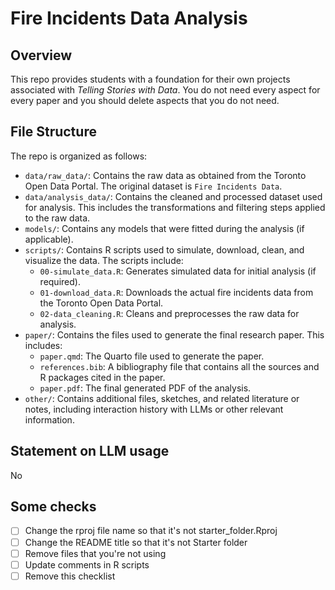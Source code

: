 # Fire Incidents Data Analysis

## Overview

This repo provides students with a foundation for their own projects associated with *Telling Stories with Data*. You do not need every aspect for every paper and you should delete aspects that you do not need.


## File Structure

The repo is organized as follows:

- `data/raw_data/`: Contains the raw data as obtained from the Toronto Open Data Portal. The original dataset is `Fire Incidents Data`.
- `data/analysis_data/`: Contains the cleaned and processed dataset used for analysis. This includes the transformations and filtering steps applied to the raw data.
- `models/`: Contains any models that were fitted during the analysis (if applicable).
- `scripts/`: Contains R scripts used to simulate, download, clean, and visualize the data. The scripts include:
  - `00-simulate_data.R`: Generates simulated data for initial analysis (if required).
  - `01-download_data.R`: Downloads the actual fire incidents data from the Toronto Open Data Portal.
  - `02-data_cleaning.R`: Cleans and preprocesses the raw data for analysis.
- `paper/`: Contains the files used to generate the final research paper. This includes:
  - `paper.qmd`: The Quarto file used to generate the paper.
  - `references.bib`: A bibliography file that contains all the sources and R packages cited in the paper.
  - `paper.pdf`: The final generated PDF of the analysis.
- `other/`: Contains additional files, sketches, and related literature or notes, including interaction history with LLMs or other relevant information.


## Statement on LLM usage

No

## Some checks

- [ ] Change the rproj file name so that it's not starter_folder.Rproj
- [ ] Change the README title so that it's not Starter folder
- [ ] Remove files that you're not using
- [ ] Update comments in R scripts
- [ ] Remove this checklist